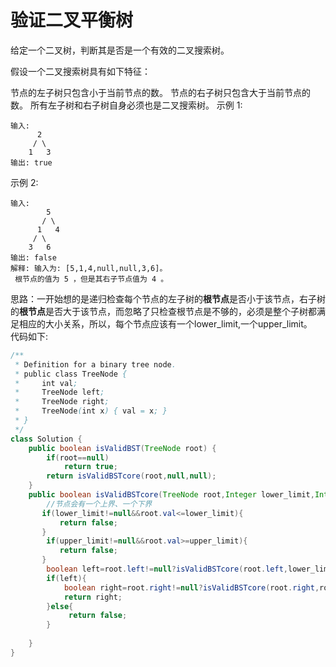 # 验证二叉平衡树
给定一个二叉树，判断其是否是一个有效的二叉搜索树。

假设一个二叉搜索树具有如下特征：

节点的左子树只包含小于当前节点的数。
节点的右子树只包含大于当前节点的数。
所有左子树和右子树自身必须也是二叉搜索树。
示例 1:

    输入:
          2
         / \
        1   3
    输出: true
示例 2:

    输入:
            5
           / \
          1   4
         / \
        3   6
    输出: false
    解释: 输入为: [5,1,4,null,null,3,6]。
     根节点的值为 5 ，但是其右子节点值为 4 。  
思路：一开始想的是递归检查每个节点的左子树的**根节点**是否小于该节点，右子树的**根节点**是否大于该节点，而忽略了只检查根节点是不够的，必须是整个子树都满足相应的大小关系，所以，每个节点应该有一个lower_limit,一个upper_limit。  
代码如下:
```java
/**
 * Definition for a binary tree node.
 * public class TreeNode {
 *     int val;
 *     TreeNode left;
 *     TreeNode right;
 *     TreeNode(int x) { val = x; }
 * }
 */
class Solution {
    public boolean isValidBST(TreeNode root) {
        if(root==null)
            return true;
        return isValidBSTcore(root,null,null);
    }
    public boolean isValidBSTcore(TreeNode root,Integer lower_limit,Integer upper_limit){
        //节点会有一个上界、一个下界
       if(lower_limit!=null&&root.val<=lower_limit){
           return false;
       }
        if(upper_limit!=null&&root.val>=upper_limit){
           return false;
       }
        boolean left=root.left!=null?isValidBSTcore(root.left,lower_limit,root.val):true;
        if(left){
            boolean right=root.right!=null?isValidBSTcore(root.right,root.val,upper_limit):true;
            return right;
        }else{
             return false;
        }
       
    }
}
```